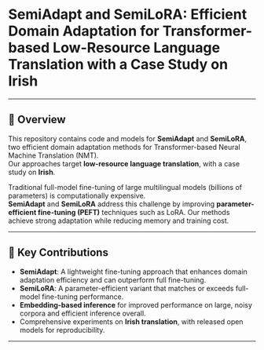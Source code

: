 # SemiAdapt and SemiLoRA: Efficient Domain Adaptation for Transformer-based Low-Resource Language Translation with a Case Study on Irish
---

## 🧩 Overview

This repository contains code and models for **SemiAdapt** and **SemiLoRA**, two efficient domain adaptation methods for Transformer-based Neural Machine Translation (NMT).  
Our approaches target **low-resource language translation**, with a case study on **Irish**.  

Traditional full-model fine-tuning of large multilingual models (billions of parameters) is computationally expensive.  
**SemiAdapt** and **SemiLoRA** address this challenge by improving **parameter-efficient fine-tuning (PEFT)** techniques such as LoRA. Our methods achieve strong adaptation while reducing memory and training cost.

---

## 🚀 Key Contributions

- **SemiAdapt**: A lightweight fine-tuning approach that enhances domain adaptation efficiency and can outperform full fine-tuning.
- **SemiLoRA**: A parameter-efficient variant that matches or exceeds full-model fine-tuning performance.
- **Embedding-based inference** for improved performance on large, noisy corpora and efficient inference overall.
- Comprehensive experiments on **Irish translation**, with released open models for reproducibility.

---



